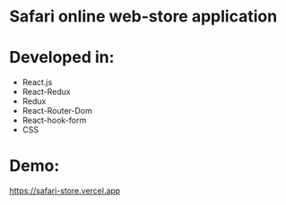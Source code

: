 # Safari online web-store application

# Developed in:
- React.js
- React-Redux
- Redux
- React-Router-Dom
- React-hook-form
- CSS

# Demo:

   https://safari-store.vercel.app
